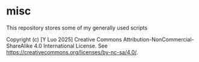 # misc
This repository stores some of my generally used scripts

Copyright (c) [Y Luo 2025]
Creative Commons Attribution-NonCommercial-ShareAlike 4.0 International License.
See https://creativecommons.org/licenses/by-nc-sa/4.0/.